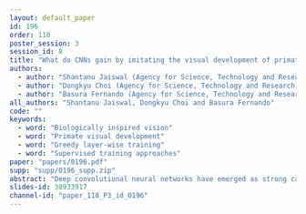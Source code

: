 ```yaml
---
layout: default_paper
id: 196
order: 118
poster_session: 3
session_id: 8
title: "What do CNNs gain by imitating the visual development of primate infants?"
authors:
  - author: "Shantanu Jaiswal (Agency for Science, Technology and Research )"
  - author: "Dongkyu Choi (Agency for Science, Technology and Research)"
  - author: "Basura Fernando (Agency for Science, Technology and Research, ASTAR, Singapore)"
all_authors: "Shantanu Jaiswal, Dongkyu Choi and Basura Fernando"
code: ""
keywords:
  - word: "Biologically inspired vision"
  - word: "Primate visual development"
  - word: "Greedy layer-wise training"
  - word: "Supervised training approaches"
paper: "papers/0196.pdf"
supp: "supp/0196_supp.zip"
abstract: "Deep convolutional neural networks have emerged as strong candidates for a model of human vision, often outperforming competing models on both computer vision benchmarks and computational neuroscience benchmarks of neural response correspondence. The design of these models has undergone several refinements in recent years drawing on both statistical and cognitive insights and, in the process, shown increasing correspondence to primate visual processing representations. However, their training methodology still remains in contrast to the process of primate visual development, and we believe that it can benefit from being more aligned with this natural process. Primate visual development is characterized by low visual acuity and colour sensitivity as well as high plasticity and neuronal growth in the first year of infancy, prior to the development of specific visual-cognitive functions such as visual object recognition. In this work, we investigate the synergy between the gradual variation in the distribution of visual input and the concurrent growth of a statistical model of vision on the task of large-scale object classification, and discuss how it may yield better approaches to training deep convolutional neural networks. The experiments we performed across multiple object classification benchmarks indicate that a growing statistical model trained with a gradually varying visual input distribution converges to a better generalization at a faster rate than traditional, more static training setups."
slides-id: 38933917
channel-id: "paper_118_P3_id_0196"
---
```

